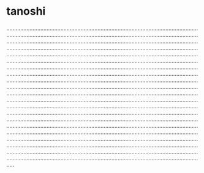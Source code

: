 # tanoshi
.................................................................................................................................................................................................................................................................................................................................................................................................................................................................................................................................................................................................................................................................................................................................................................................................................................................................................................................................................................................................................................................................................................................................................................................................................................................................................................................................................................................................................................................................................................................................................................................................................................................................................................................................................................................................................................................................................................................................................................................................................................................................................................................................................................................................................................................................................................................................................................................................................................................................................................................................................................................................................................................................................................................